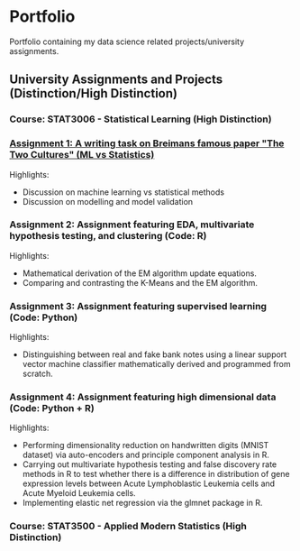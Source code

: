 # Portfolio
Portfolio containing my data science related projects/university assignments.

## University Assignments and Projects (Distinction/High Distinction)

### Course: STAT3006 - Statistical Learning (High Distinction)

### [Assignment 1: A writing task on Breimans famous paper "The Two Cultures" (ML vs Statistics)](https://github.com/Kaiaysez/STAT3006-Assignment-1)
Highlights: 
* Discussion on machine learning vs statistical methods
* Discussion on modelling and model validation

### Assignment 2: Assignment featuring EDA, multivariate hypothesis testing, and clustering (Code: R) 
Highlights: 
* Mathematical derivation of the EM algorithm update equations.
* Comparing and contrasting the K-Means and the EM algorithm.

### Assignment 3: Assignment featuring supervised learning (Code: Python) 
Highlights: 
* Distinguishing between real and fake bank notes using a linear support vector machine classifier mathematically derived and programmed from scratch.

### Assignment 4: Assignment featuring high dimensional data (Code: Python + R)
Highlights:
* Performing dimensionality reduction on handwritten digits (MNIST dataset) via auto-encoders and principle component analysis in R. 
* Carrying out multivariate hypothesis testing and false discovery rate methods in R to test whether there is a difference in distribution of gene expression levels between Acute Lymphoblastic Leukemia cells and Acute Myeloid Leukemia cells.
* Implementing elastic net regression via the glmnet package in R.



### Course: STAT3500 - Applied Modern Statistics (High Distinction)
